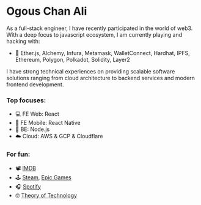 # Ogous Chan Ali

As a full-stack engineer, I have recently participated in the world of web3. With a deep focus to javascript ecosystem, I am currently playing and hacking with:
- 🔭 Ether.js, Alchemy, Infura, Metamask, WalletConnect, Hardhat, IPFS, Ethereum, Polygon, Polkadot, Solidity, Layer2

I have strong technical experiences on providing scalable software solutions ranging from cloud architecture to backend services and modern frontend development.

### Top focuses:
- 💻 FE Web: React
- 📱 FE Mobile: React Native
- 💾 BE: Node.js
- ☁️ Cloud: AWS & GCP & Cloudflare

### For fun:
- 📽️ [IMDB](https://www.imdb.com/user/ur34139173/?ref_=nv_usr_prof_2)
- 🕹️ [Steam](https://steamcommunity.com/id/ogous/), [Epic Games](https://store.epicgames.com/u/db959bfd0aab4581a155c9dd35408865)
- 🎧 [Spotify](https://open.spotify.com/user/cyborglenin?si=dfbaf3356ae64e2d)
- 🤓 [Theory of Technology](https://twitter.com/ogouschanali)
